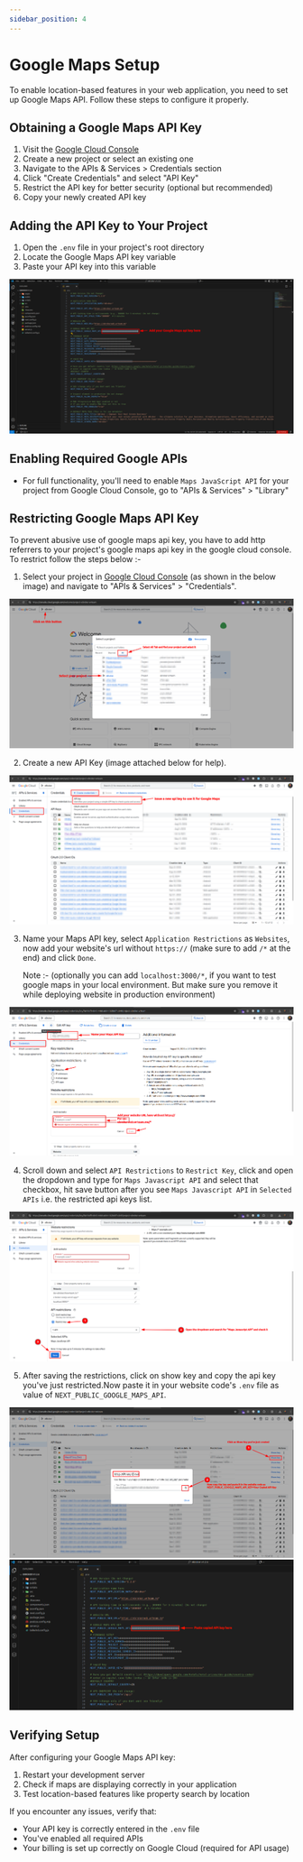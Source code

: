 ```yaml
---
sidebar_position: 4
---
```


# Google Maps Setup

To enable location-based features in your web application, you need to set up Google Maps API. Follow these steps to configure it properly.

## Obtaining a Google Maps API Key

1. Visit the [Google Cloud Console](https://console.cloud.google.com/)
2. Create a new project or select an existing one
3. Navigate to the APIs & Services > Credentials section
4. Click "Create Credentials" and select "API Key"
5. Restrict the API key for better security (optional but recommended)
6. Copy your newly created API key

## Adding the API Key to Your Project

1. Open the `.env` file in your project's root directory
2. Locate the Google Maps API key variable
3. Paste your API key into this variable

![Google API Configuration](/images/web/google-maps-api-v-1.2.6.png)

## Enabling Required Google APIs

- For full functionality, you'll need to enable `Maps JavaScript API` for your project from Google Cloud Console, go to "APIs & Services" > "Library"

## Restricting Google Maps API Key

To prevent abusive use of google maps api key, you have to add http referrers to your project's google maps api key in the google cloud console.
To restrict follow the steps below :-

1. Select your project in [Google Cloud Console](https://console.cloud.google.com/) (as shown in the below image) and navigate to "APIs & Services" > "Credentials".

![Restricting API Key S1](/images/web/restrict-map-key-s1.png)

2. Create a new API Key (image attached below for help).

![Restricting API Key S2](/images/web/restrict-map-key-s2.png)

3. Name your Maps API key, select `Application Restrictions` as `Websites`, now add your website's url without `https://` (make sure to add `/*` at the end) and click `Done`.

   Note :- (optionally you can add `localhost:3000/*`, if you want to test google maps in your local environment. But make sure you remove it while deploying website in production environment)

![Restricting API Key S3](/images/web/restrict-map-key-s3.png)

4. Scroll down and select `API Restrictions` to `Restrict Key`, click and open the dropdown and type for `Maps Javascript API` and select that checkbox, hit save button after you see `Maps Javascript API` in `Selected APIs` i.e. the restricted api keys list.

![Restricting API Key S4](/images/web/restrict-map-key-s4.png)

5. After saving the restrictions, click on show key and copy the api key you've just restricted.Now paste it in your website code's `.env` file as value of `NEXT_PUBLIC_GOOGLE_MAPS_API`.

![Restricting API Key S5](/images/web/restrict-map-key-s5.png)
![Add Restricted API Key](/images/web/add-restricted-key.png)

## Verifying Setup

After configuring your Google Maps API key:

1. Restart your development server
2. Check if maps are displaying correctly in your application
3. Test location-based features like property search by location

If you encounter any issues, verify that:

- Your API key is correctly entered in the `.env` file
- You've enabled all required APIs
- Your billing is set up correctly on Google Cloud (required for API usage)
